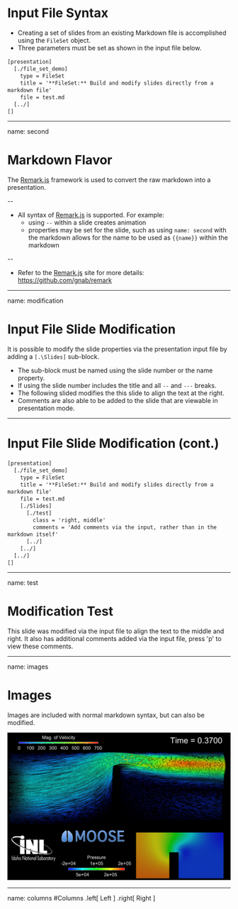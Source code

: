 # Input File Syntax
* Creating a set of slides from an existing Markdown file is accomplished using the `FileSet` object.
* Three parameters must be set as shown in the input file below.

```text
[presentation]
  [./file_set_demo]
    type = FileSet
    title = '**FileSet:** Build and modify slides directly from a markdown file'
    file = test.md
  [../]
[]
```


---
name: second

# Markdown Flavor
The [Remark.js](http://remarkjs.com) framework is used to convert the raw markdown into a presentation.

--
* All syntax of [Remark.js](http://remarkjs.com) is supported. For example:
  - using `--` within a slide creates animation
  - properties may be set for the slide, such as using `name: second` with the markdown allows for the
    name to be used as `{{name}}` within the markdown

--
* Refer to the [Remark.js](http://remarkjs.com) site for more details: https://github.com/gnab/remark

---
name: modification
# Input File Slide Modification
It is possible to modify the slide properties via the presentation input file by adding a `[.\Slides]` sub-block.
* The sub-block must be named using the slide number or the name property.
* If using the slide number includes the title and all  `--` and `---` breaks.
* The following slided modifies the this slide to align the text at the right.
* Comments are also able to be added to the slide that are viewable in presentation mode.

---
# Input File Slide Modification (cont.)
```text
[presentation]
  [./file_set_demo]
    type = FileSet
    title = '**FileSet:** Build and modify slides directly from a markdown file'
    file = test.md
    [./Slides]
      [./test]
        class = 'right, middle'
        comments = 'Add comments via the input, rather than in the markdown itself'
      [../]
    [../]
  [../]
[]
```

---
name: test
# Modification Test
This slide was modified via the input file to align the text to the middle and right. It also has
additional comments added via the input file, press 'p' to view these comments.

---
name: images
# Images
Images are included with normal markdown syntax, but can also be modified.

![A an image caption](example_01.png)

---
name: columns
#Columns
.left[
Left
]
.right[
Right
]
